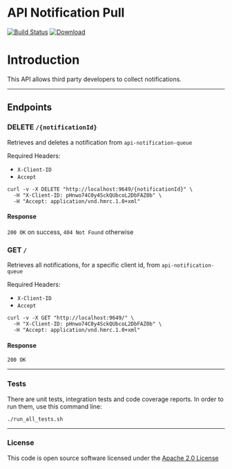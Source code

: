 # API Notification Pull

[![Build Status](https://travis-ci.org/hmrc/api-notification-pull.svg)](https://travis-ci.org/hmrc/api-notification-pull) [ ![Download](https://api.bintray.com/packages/hmrc/releases/api-notification-pull/images/download.svg) ](https://bintray.com/hmrc/releases/api-notification-pull/_latestVersion)

# Introduction
This API allows third party developers to collect notifications.

---

## Endpoints

### DELETE `/{notificationId}`

Retrieves and deletes a notification from `api-notification-queue`

Required Headers:
  - `X-Client-ID`
  - `Accept`

```
curl -v -X DELETE "http://localhost:9649/{notificationId}" \
  -H "X-Client-ID: pHnwo74C0y4SckQUbcoL2DbFAZ0b" \
  -H "Accept: application/vnd.hmrc.1.0+xml"
```

#### Response
`200 OK` on success, `404 Not Found` otherwise

### GET `/`

Retrieves all notifications, for a specific client id, from `api-notification-queue`

Required Headers:
  - `X-Client-ID`
  - `Accept`

```
curl -v -X GET "http://localhost:9649/" \
  -H "X-Client-ID: pHnwo74C0y4SckQUbcoL2DbFAZ0b" \
  -H "Accept: application/vnd.hmrc.1.0+xml"
```

#### Response
`200 OK`

---

### Tests
There are unit tests, integration tests and code coverage reports.
In order to run them, use this command line:
```
./run_all_tests.sh
```

---

### License

This code is open source software licensed under the [Apache 2.0 License]("http://www.apache.org/licenses/LICENSE-2.0.html")
